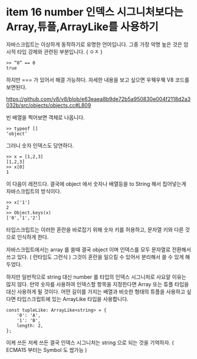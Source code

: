 # item 16 number 인덱스 시그니처보다는 Array,튜플,ArrayLike를 사용하기

자바스크립트는 이상하게 동작하기로 유명한 언어입니다. 그중 가장 악명 높은 것은 암시적 타입 강제와 관련된 부분입니다. ( ㅇㅈ )

```tsx
>> ”0” == 0
true
```

하지만 === 가 있어서 해결 가능하다. 자세한 내용을 보고 싶으면 우웩우웩 V8 코드를 보면된다.

https://github.com/v8/v8/blob/e63eaea8b9de72b5a950830e004f2118d2a3032b/src/objects/objects.cc#L809

빈 배열을 찍어보면 객체로 나옵니다.

```tsx
>> typeof []
‘object’
```

그러니 숫자 인덱스도 당연하다.

```tsx
>> x = [1,2,3]
[1,2,3]
>> x[0]
1
```

이 다음이 레전드다. 결국에 object 에서 숫자나 배열등을 to String 해서 집어넣는게 자바스크립트의 방식이다.

```tsx
>> x['1'] 
2
>> Object.keys(x)
['0','1','2'] 
```

타입스크립트는 이러한 혼란을 바로잡기 위해 숫자 키를 허용하고, 문자열 키와 다른 것으로 인식하게 한다.

자바스크립트에서는 array 를 쓸때 결국 object 이며 인덱스를 모두 문자열로 전환해서 쓰고 있다. ( 런타임도 그런식 ) 그것이 혼란을 일으킬 수 있어서 분리해서 쓸 수 있게 해두었다.

하지만 일반적으로 string 대신 number 를 타입의 인덱스 시그니처로 사요알 이유는 많지 않다. 만약 숫자를 사용하여 인덱스할 항목을 지정한다면 Array 또는 튜플 타입을 대신 사용하게 될 것이다. 어떤 길이를 가지는 배열과 비슷한 형태의 튜플을 사용하고 싶다면 타입스크립트에 있는 ArrayLike 타입을 사용합니다.

```tsx
const tupleLike: ArrayLike<string> = {
	'0': 'A',
	'1': 'B',
	length: 2,
};
```

이케 쓰든 저케 쓰든 결국 인덱스 시그니처는 string 으로 되는 것을 기억하자. ( ECMA15 부터는 Symbol 도 쌉가능 )
